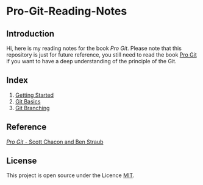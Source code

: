 # Pro-Git-Reading-Notes
## Introduction
Hi, here is my reading notes for the book *Pro Git*. Please note that this repository is just for future reference, you still need to read the book [Pro Git](https://git-scm.com/book/en/v2) if you want to have a deep understanding of the principle of the Git.

## Index
1. [Getting Started](./docs/1-Getting-Started.md)
2. [Git Basics](./docs/2-Git-Basics.md)
3. [Git Branching](./docs/3-Git-Branching.md)

## Reference
[*Pro Git* - Scott Chacon and Ben Straub](https://git-scm.com/book/en/v2)

## License
This project is open source under the Licence [MIT](./LICENSE).